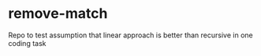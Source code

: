 # remove-match
Repo to test assumption that linear approach is better than recursive in one coding task
